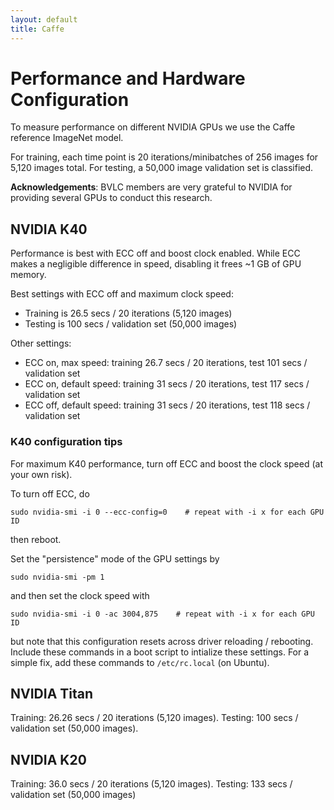 ```yaml
---
layout: default
title: Caffe
---
```


# Performance and Hardware Configuration

To measure performance on different NVIDIA GPUs we use the Caffe reference ImageNet model.

For training, each time point is 20 iterations/minibatches of 256 images for 5,120 images total. For testing, a 50,000 image validation set is classified.

**Acknowledgements**: BVLC members are very grateful to NVIDIA for providing several GPUs to conduct this research.

## NVIDIA K40

Performance is best with ECC off and boost clock enabled. While ECC makes a negligible difference in speed, disabling it frees ~1 GB of GPU memory.

Best settings with ECC off and maximum clock speed:

* Training is 26.5 secs / 20 iterations (5,120 images)
* Testing is 100 secs / validation set (50,000 images)

Other settings:

* ECC on, max speed: training 26.7 secs / 20 iterations, test 101 secs / validation set
* ECC on, default speed: training 31 secs / 20 iterations, test 117 secs / validation set
* ECC off, default speed: training 31 secs / 20 iterations, test 118 secs / validation set

### K40 configuration tips

For maximum K40 performance, turn off ECC and boost the clock speed (at your own risk).

To turn off ECC, do

    sudo nvidia-smi -i 0 --ecc-config=0    # repeat with -i x for each GPU ID

then reboot.

Set the "persistence" mode of the GPU settings by

    sudo nvidia-smi -pm 1

and then set the clock speed with

    sudo nvidia-smi -i 0 -ac 3004,875    # repeat with -i x for each GPU ID

but note that this configuration resets across driver reloading / rebooting. Include these commands in a boot script to intialize these settings. For a simple fix, add these commands to `/etc/rc.local` (on Ubuntu).

## NVIDIA Titan

Training: 26.26 secs / 20 iterations (5,120 images).
Testing: 100 secs / validation set (50,000 images).

## NVIDIA K20

Training: 36.0 secs / 20 iterations (5,120 images).
Testing: 133 secs / validation set (50,000 images)
